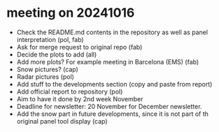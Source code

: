 # meeting on 20241016
- Check the README.md contents in the repository as well as panel interpretation (pol, fab)
- Ask for merge request to original repo (fab)
- Decide the plots to add (all)
- Add more plots? For example meeting in Barcelona (EMS) (fab)
- Snow pictures? (cap)
- Radar pictures (pol)
- Add stuff to the developments section  (copy and paste from report)
- Add official report to repository (pol)
- Aim to have it done by 2nd week November
- Deadline for newsletter: 20 November for December newsletter.
- Add the snow part in future developments, since it is not part
  of th original panel tool display (cap)

